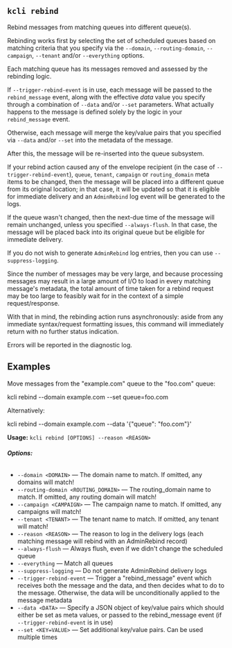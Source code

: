 ## `kcli rebind`

Rebind messages from matching queues into different queue(s).

Rebinding works first by selecting the set of scheduled queues based on matching criteria that you specify via the `--domain`, `--routing-domain`, `--campaign`, `--tenant` and/or `--everything` options.

Each matching queue has its messages removed and assessed by the rebinding logic.

If `--trigger-rebind-event` is in use, each message will be passed to the `rebind_message` event, along with the effective *data* value you specify through a combination of `--data` and/or `--set` parameters.  What actually happens to the message is defined solely by the logic in your `rebind_message` event.

Otherwise, each message will merge the key/value pairs that you specified via `--data` and/or `--set` into the metadata of the message.

After this, the message will be re-inserted into the queue subsystem.

If your rebind action caused any of the envelope recipient (in the case of `--trigger-rebind-event`), `queue`, `tenant`, `campaign` or `routing_domain` meta items to be changed, then the message will be placed into a different queue from its original location; in that case, it will be updated so that it is eligible for immediate delivery and an `AdminRebind` log event will be generated to the logs.

If the queue wasn't changed, then the next-due time of the message will remain unchanged, unless you specified `--always-flush`.  In that case, the message will be placed back into its original queue but be eligible for immediate delivery.

If you do not wish to generate `AdminRebind` log entries, then you can use `--suppress-logging`.

Since the number of messages may be very large, and because processing messages may result in a large amount of I/O to load in every matching message's metadata, the total amount of time taken for a rebind request may be too large to feasibly wait for in the context of a simple request/response.

With that in mind, the rebinding action runs asynchronously: aside from any immediate syntax/request formatting issues, this command will immediately return with no further status indication.

Errors will be reported in the diagnostic log.

## Examples

Move messages from the "example.com" queue to the "foo.com" queue:

kcli rebind --domain example.com --set queue=foo.com

Alternatively:

kcli rebind --domain example.com --data '{"queue": "foo.com"}'

**Usage:** `kcli rebind [OPTIONS] --reason <REASON>`

###### **Options:**

* `--domain <DOMAIN>` — The domain name to match. If omitted, any domains will match!
* `--routing-domain <ROUTING_DOMAIN>` — The routing_domain name to match. If omitted, any routing domain will match!
* `--campaign <CAMPAIGN>` — The campaign name to match. If omitted, any campaigns will match!
* `--tenant <TENANT>` — The tenant name to match. If omitted, any tenant will match!
* `--reason <REASON>` — The reason to log in the delivery logs (each matching message will rebind with an AdminRebind record)
* `--always-flush` — Always flush, even if we didn't change the scheduled queue
* `--everything` — Match all queues
* `--suppress-logging` — Do not generate AdminRebind delivery logs
* `--trigger-rebind-event` — Trigger a "rebind_message" event which receives both the message and the data, and then decides what to do to the message. Otherwise, the data will be unconditionally applied to the message metadata
* `--data <DATA>` — Specify a JSON object of key/value pairs which should either be set as meta values, or passed to the rebind_message event (if `--trigger-rebind-event` is in use)
* `--set <KEY=VALUE>` — Set additional key/value pairs. Can be used multiple times



